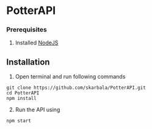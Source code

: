 # PotterAPI

### Prerequisites
1. Installed [NodeJS](https://nodejs.org/en/)

## Installation

1. Open terminal and run following commands
```
git clone https://github.com/skarbala/PotterAPI.git
cd PotterAPI
npm install
```

2. Run the API using
```
npm start
```

